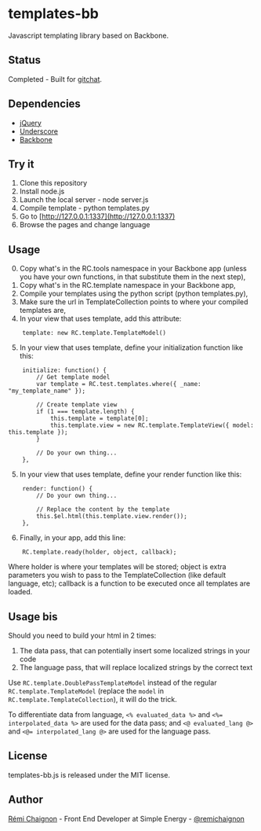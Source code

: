 # templates-bb

Javascript templating library based on Backbone.


## Status

Completed - Built for [gitchat](https://github.com/baguetteapps/gitchat_web).


## Dependencies

- [jQuery](http://jquery.com/)
- [Underscore](http://underscorejs.org/)
- [Backbone](http://backbonejs.org/)


## Try it

1. Clone this repository
2. Install node.js
3. Launch the local server - node server.js
4. Compile template - python templates.py
5. Go to [http://127.0.0.1:1337](http://127.0.0.1:1337)
6. Browse the pages and change language


## Usage

0. Copy what's in the RC.tools namespace in your Backbone app (unless you have your own functions, in that substitute them in the next step),
1. Copy what's in the RC.template namespace in your Backbone app,
2. Compile your templates using the python script (python templates.py),
3. Make sure the url in TemplateCollection points to where your compiled templates are,
4. In your view that uses template, add this attribute:
```JS
	template: new RC.template.TemplateModel()
```
5. In your view that uses template, define your initialization function like this:
```JS
	initialize: function() {
		// Get template model
		var template = RC.test.templates.where({ _name: "my_template_name" });

		// Create template view
		if (1 === template.length) {
			this.template = template[0];
			this.template.view = new RC.template.TemplateView({ model: this.template });
		}

		// Do your own thing...
	},
```
5. In your view that uses template, define your render function like this:
```JS
	render: function() {
		// Do your own thing...

		// Replace the content by the template
		this.$el.html(this.template.view.render());
	},
```
6. Finally, in your app, add this line:
```JS
	RC.template.ready(holder, object, callback);
```
Where holder is where your templates will be stored; object is extra parameters you wish to pass to the TemplateCollection (like default language, etc); callback is a function to be executed once all templates are loaded.


## Usage bis

Should you need to build your html in 2 times:

1. The data pass, that can potentially insert some localized strings in your code
2. The language pass, that will replace localized strings by the correct text

Use ```RC.template.DoublePassTemplateModel``` instead of the regular ```RC.template.TemplateModel``` (replace the ```model``` in ```RC.template.TemplateCollection```), it will do the trick.

To differentiate data from language, ```<% evaluated_data %>``` and ```<%= interpolated_data %>``` are used for the data pass; and ```<@ evaluated_lang @>``` and ```<@= interpolated_lang @>``` are used for the language pass.


## License

templates-bb.js is released under the MIT license.


## Author

[Rémi Chaignon](http://www.github.com/remichaignon) - Front End Developer at Simple Energy - [@remichaignon](http://twitter.com/remichaignon)